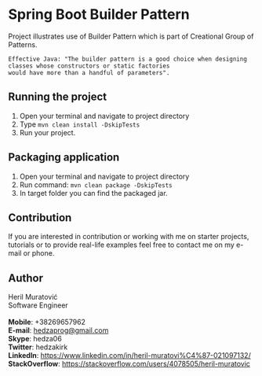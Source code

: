 # Spring Boot Builder Pattern

Project illustrates use of Builder Pattern which is part of Creational Group of Patterns.

```
Effective Java: "The builder pattern is a good choice when designing classes whose constructors or static factories 
would have more than a handful of parameters".
```


## Running the project

1. Open your terminal and navigate to project directory
2. Type ```mvn clean install -DskipTests```
3. Run your project.


## Packaging application

1. Open your terminal and navigate to project directory
2. Run command: ```mvn clean package -DskipTests``` 
3. In target folder you can find the packaged jar.


## Contribution

If you are interested in contribution or working with me on starter projects, tutorials or to provide real-life examples
feel free to contact me on my e-mail or phone.


## Author

Heril Muratović  
Software Engineer  
<br>
**Mobile**: +38269657962  
**E-mail**: hedzaprog@gmail.com  
**Skype**: hedza06  
**Twitter**: hedzakirk  
**LinkedIn**: https://www.linkedin.com/in/heril-muratovi%C4%87-021097132/  
**StackOverflow**: https://stackoverflow.com/users/4078505/heril-muratovic